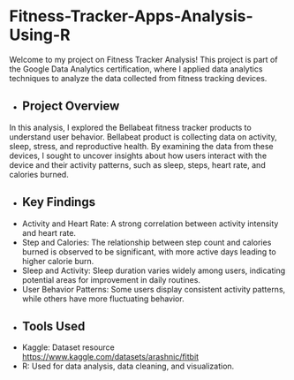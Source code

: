 # Fitness-Tracker-Apps-Analysis-Using-R

Welcome to my project on Fitness Tracker Analysis! This project is part of the Google Data Analytics certification, where I applied data analytics techniques to analyze the data collected from fitness tracking devices.

* ## Project Overview 
In this analysis, I explored the Bellabeat fitness tracker products to understand user behavior. Bellabeat product is collecting data on  activity, sleep, stress, and reproductive health.  By examining the data from these devices, I sought to uncover insights about how users interact with the device and their activity patterns, such as sleep, steps, heart rate, and calories burned.

* ## Key Findings
- Activity and Heart Rate: A strong correlation between activity intensity and heart rate.
- Step and Calories: The relationship between step count and calories burned is observed to be significant, with more active days leading to higher calorie burn.
- Sleep and Activity: Sleep duration varies widely among users, indicating potential areas for improvement in daily routines.
- User Behavior Patterns: Some users display consistent activity patterns, while others have more fluctuating behavior.

* ## Tools Used
- Kaggle: Dataset resource https://www.kaggle.com/datasets/arashnic/fitbit 
- R: Used for data analysis, data cleaning, and visualization.
